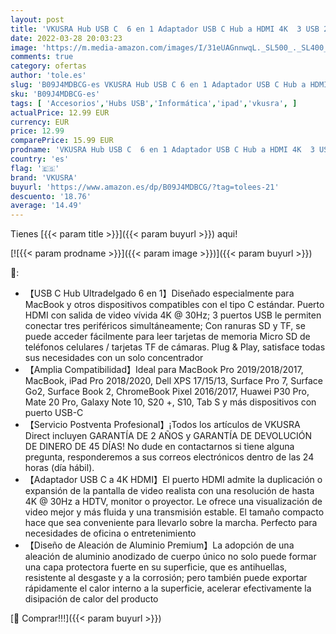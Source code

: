 ```yaml
---
layout: post
title: 'VKUSRA Hub USB C  6 en 1 Adaptador USB C Hub a HDMI 4K  3 USB 2.0  Lectores de Tarjetas SD/TF  Aluminio Adaptador Tipo C para Macbook Air M1  iPad Pro  MacBook Pro/Air  XPS y más Dispositivos USB C'
date: 2022-03-28 20:03:23
image: 'https://m.media-amazon.com/images/I/31eUAGnnwqL._SL500_._SL400_.jpg'
comments: true
category: ofertas
author: 'tole.es'
slug: 'B09J4MDBCG-es VKUSRA Hub USB C 6 en 1 Adaptador USB C Hub a HDMI 4K 3...'
sku: 'B09J4MDBCG-es'
tags: [ 'Accesorios','Hubs USB','Informática','ipad','vkusra', ]
actualPrice: 12.99 EUR
currency: EUR
price: 12.99
comparePrice: 15.99 EUR
prodname: 'VKUSRA Hub USB C  6 en 1 Adaptador USB C Hub a HDMI 4K  3 USB 2.0  Lectores de Tarjetas SD/TF  Aluminio Adaptador Tipo C para Macbook Air M1  iPad Pro  MacBook Pro/Air  XPS y más Dispositivos USB C'
country: 'es'
flag: '🇪🇸'
brand: 'VKUSRA'
buyurl: 'https://www.amazon.es/dp/B09J4MDBCG/?tag=tolees-21'
descuento: '18.76'
average: '14.49'
---
```


Tienes [{{< param title >}}]({{< param buyurl >}}) aqui!

[![{{< param prodname >}}]({{< param image >}})]({{< param buyurl >}})

🔎:

- 【USB C Hub Ultradelgado 6 en 1】Diseñado especialmente para MacBook y otros dispositivos compatibles con el tipo C estándar. Puerto HDMI con salida de video vívida 4K @ 30Hz; 3 puertos USB le permiten conectar tres periféricos simultáneamente; Con ranuras SD y TF, se puede acceder fácilmente para leer tarjetas de memoria Micro SD de teléfonos celulares / tarjetas TF de cámaras. Plug & Play, satisface todas sus necesidades con un solo concentrador
- 【Amplia Compatibilidad】Ideal para MacBook Pro 2019/2018/2017, MacBook, iPad Pro 2018/2020, Dell XPS 17/15/13, Surface Pro 7, Surface Go2, Surface Book 2, ChromeBook Pixel 2016/2017, Huawei P30 Pro, Mate 20 Pro, Galaxy Note 10, S20 +, S10, Tab S y más dispositivos con puerto USB-C
- 【Servicio Postventa Profesional】¡Todos los artículos de VKUSRA Direct incluyen GARANTÍA DE 2 AÑOS y GARANTÍA DE DEVOLUCIÓN DE DINERO DE 45 DÍAS! No dude en contactarnos si tiene alguna pregunta, responderemos a sus correos electrónicos dentro de las 24 horas (día hábil).
- 【Adaptador USB C a 4K HDMI】El puerto HDMI admite la duplicación o expansión de la pantalla de video realista con una resolución de hasta 4K @ 30Hz a HDTV, monitor o proyector. Le ofrece una visualización de video mejor y más fluida y una transmisión estable. El tamaño compacto hace que sea conveniente para llevarlo sobre la marcha. Perfecto para necesidades de oficina o entretenimiento
- 【Diseño de Aleación de Aluminio Premium】La adopción de una aleación de aluminio anodizado de cuerpo único no solo puede formar una capa protectora fuerte en su superficie, que es antihuellas, resistente al desgaste y a la corrosión; pero también puede exportar rápidamente el calor interno a la superficie, acelerar efectivamente la disipación de calor del producto

[🛒 Comprar!!!]({{< param buyurl >}})
